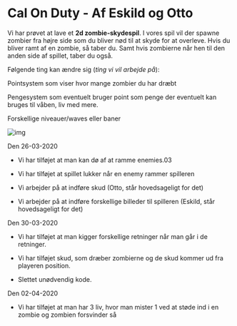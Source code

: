 # Cal On Duty - Af Eskild og Otto

Vi har prøvet at lave et **2d zombie-skydespil**. I vores spil vil der spawne zombier fra højre side som du bliver nød til at skyde for at overleve. Hvis du bliver ramt af en zombie, så taber du. Samt hvis zombierne når hen til den anden side af spillet, taber du også.



Følgende ting kan ændre sig (*ting vi vil arbejde på*):

Pointsystem som viser hvor mange zombier du har dræbt

Pengesystem som eventuelt bruger point som penge der eventuelt kan bruges til våben, liv med mere.

Forskellige niveauer/waves eller baner



![img](https://media.discordapp.net/attachments/687977293179912234/695242090971398164/unknown.png?width=720&height=470)



Den 26-03-2020

- Vi har tilføjet at man kan dø af at ramme enemies.03

- Vi har tilføjet at spillet lukker når en enemy rammer spilleren

- Vi arbejder på at indføre skud (Otto, står hovedsageligt for det)

- Vi arbejder på at indføre forskellige billeder til spilleren (Eskild, står hovedsageligt for det)



Den 30-03-2020 

- Vi har tilføjet at man kigger forskellige retninger når man går i de retninger. 

- Vi har tilføjet skud, som dræber zombierne og de skud kommer ud fra playeren position.

- Slettet unødvendig kode.



Den 02-04-2020

- Vi har tilføjet at man har 3 liv, hvor man mister 1 ved at støde ind i en zombie og zombien forsvinder så

